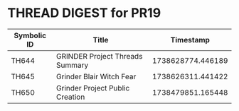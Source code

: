 # THREAD DIGEST for PR19

| Symbolic ID | Title | Timestamp |
|-------------|-------|-----------|
| TH644 | GRINDER Project Threads Summary | 1738628774.446189 |
| TH645 | Grinder Blair Witch Fear | 1738626311.441422 |
| TH650 | Grinder Project Public Creation | 1738479851.165448 |